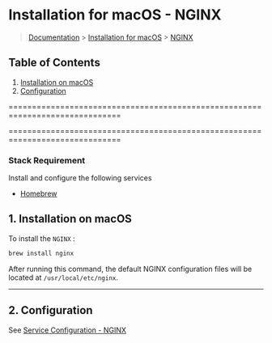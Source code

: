 # Installation for macOS - NGINX

> [Documentation](./../../readme.md) > [Installation for macOS](./../readme.md) > [NGINX](./nginx.md)

## Table of Contents
1. [Installation on macOS](#markdown-header-1-installation-on-macos)
2. [Configuration](#markdown-header-2-configuration)

==============================================================================

==============================================================================

### Stack Requirement
Install and configure the following services

- [Homebrew](homebrew.md)

## 1. Installation on macOS

To install the `NGINX` :

```bash
brew install nginx
```

After running this command, the default NGINX configuration files will be located at `/usr/local/etc/nginx`.

---

## 2. Configuration

See [Service Configuration - NGINX](./../../configuration/services/nginx.md)
